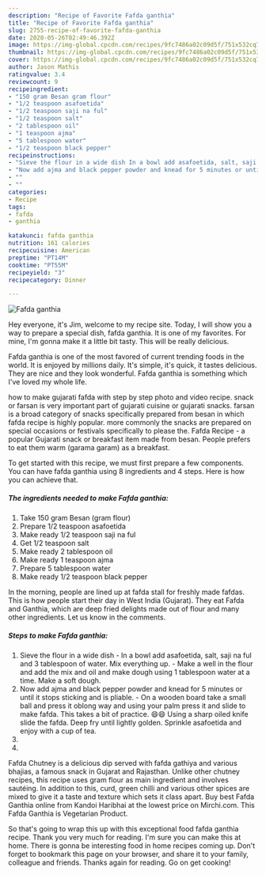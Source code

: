 ```yaml
---
description: "Recipe of Favorite Fafda ganthia"
title: "Recipe of Favorite Fafda ganthia"
slug: 2755-recipe-of-favorite-fafda-ganthia
date: 2020-05-26T02:49:46.392Z
image: https://img-global.cpcdn.com/recipes/9fc7486a02c09d5f/751x532cq70/fafda-ganthia-recipe-main-photo.jpg
thumbnail: https://img-global.cpcdn.com/recipes/9fc7486a02c09d5f/751x532cq70/fafda-ganthia-recipe-main-photo.jpg
cover: https://img-global.cpcdn.com/recipes/9fc7486a02c09d5f/751x532cq70/fafda-ganthia-recipe-main-photo.jpg
author: Jason Mathis
ratingvalue: 3.4
reviewcount: 9
recipeingredient:
- "150 gram Besan gram flour"
- "1/2 teaspoon asafoetida"
- "1/2 teaspoon saji na ful"
- "1/2 teaspoon salt"
- "2 tablespoon oil"
- "1 teaspoon ajma"
- "5 tablespoon water"
- "1/2 teaspoon black pepper"
recipeinstructions:
- "Sieve the flour in a wide dish In a bowl add asafoetida, salt, saji na ful and 3 tablespoon of water. Mix everything up.  Make a well in the flour and add the mix and oil and make dough using 1 tablespoon water at a time. Make a soft dough."
- "Now add ajma and black pepper powder and knead for 5 minutes or until it stops sticking and is pliable.  On a wooden board take a small ball and press it oblong way and using your palm press it and slide to make fafda. This takes a bit of practice. 😄😄 Using a sharp oiled knife slide the fafda. Deep fry until lightly golden. Sprinkle asafoetida and enjoy with a cup of tea."
- ""
- ""
categories:
- Recipe
tags:
- fafda
- ganthia

katakunci: fafda ganthia 
nutrition: 161 calories
recipecuisine: American
preptime: "PT14M"
cooktime: "PT55M"
recipeyield: "3"
recipecategory: Dinner

---
```



![Fafda ganthia](https://img-global.cpcdn.com/recipes/9fc7486a02c09d5f/751x532cq70/fafda-ganthia-recipe-main-photo.jpg)

Hey everyone, it's Jim, welcome to my recipe site. Today, I will show you a way to prepare a special dish, fafda ganthia. It is one of my favorites. For mine, I'm gonna make it a little bit tasty. This will be really delicious.

Fafda ganthia is one of the most favored of current trending foods in the world. It is enjoyed by millions daily. It's simple, it's quick, it tastes delicious. They are nice and they look wonderful. Fafda ganthia is something which I've loved my whole life.

how to make gujarati fafda with step by step photo and video recipe. snack or farsan is very important part of gujarati cuisine or gujarati snacks. farsan is a broad category of snacks specifically prepared from besan in which fafda recipe is highly popular. more commonly the snacks are prepared on special occasions or festivals specifically to please the. Fafda Recipe - a popular Gujarati snack or breakfast item made from besan. People prefers to eat them warm (garama garam) as a breakfast.


To get started with this recipe, we must first prepare a few components. You can have fafda ganthia using 8 ingredients and 4 steps. Here is how you can achieve that.

<!--inarticleads1-->

##### The ingredients needed to make Fafda ganthia:

1. Take 150 gram Besan (gram flour)
1. Prepare 1/2 teaspoon asafoetida
1. Make ready 1/2 teaspoon saji na ful
1. Get 1/2 teaspoon salt
1. Make ready 2 tablespoon oil
1. Make ready 1 teaspoon ajma
1. Prepare 5 tablespoon water
1. Make ready 1/2 teaspoon black pepper


In the morning, people are lined up at fafda stall for freshly made fafdas. This is how people start their day in West India (Gujarat). They eat Fafda and Ganthia, which are deep fried delights made out of flour and many other ingredients. Let us know in the comments. 

<!--inarticleads2-->

##### Steps to make Fafda ganthia:

1. Sieve the flour in a wide dish - In a bowl add asafoetida, salt, saji na ful and 3 tablespoon of water. Mix everything up.  - Make a well in the flour and add the mix and oil and make dough using 1 tablespoon water at a time. Make a soft dough.
1. Now add ajma and black pepper powder and knead for 5 minutes or until it stops sticking and is pliable.  - On a wooden board take a small ball and press it oblong way and using your palm press it and slide to make fafda. This takes a bit of practice. 😄😄 Using a sharp oiled knife slide the fafda. Deep fry until lightly golden. Sprinkle asafoetida and enjoy with a cup of tea.
1. 
1. 


Fafda Chutney is a delicious dip served with fafda gathiya and various bhajias, a famous snack in Gujarat and Rajasthan. Unlike other chutney recipes, this recipe uses gram flour as main ingredient and involves sautéing. In addition to this, curd, green chilli and various other spices are mixed to give it a taste and texture which sets it class apart. Buy best Fafda Ganthia online from Kandoi Haribhai at the lowest price on Mirchi.com. This Fafda Ganthia is Vegetarian Product. 

So that's going to wrap this up with this exceptional food fafda ganthia recipe. Thank you very much for reading. I'm sure you can make this at home. There is gonna be interesting food in home recipes coming up. Don't forget to bookmark this page on your browser, and share it to your family, colleague and friends. Thanks again for reading. Go on get cooking!
